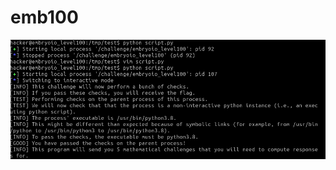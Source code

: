 # emb100

![After solving bunch of problems, I get the flag.](<../.gitbook/assets/image (60) (1).png>)
